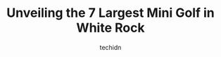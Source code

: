 ---
layout: ampstory
image: https://i0.wp.com/www.auto.or.id/wp-content/uploads/2023/06/nico-wynd-golf-course-0-white-rock-1686327151.jpeg?resize=640,853
author: techidn
featured: false
description: White Rock, British Columbia, Canada is a haven for Mini Golf enthusiasts, boasting an impressive array of 7 top-notch establishments. Whether youre a seasoned connoisseur or simply curious
title: Unveiling the 7 Largest Mini Golf in White Rock
cover:
   title: Unveiling the 7 Largest Mini Golf in White Rock
   subtitle: AUTO.OR.ID
   background: https://www.auto.or.id/wp-content/uploads/2023/06/nico-wynd-golf-course-0-white-rock-1686327151.jpeg

pages: 
 - layout: thirds
   top: <h1>#1 Paradise Mini Golf and Fun Park</h1>
   bottom: "<p>A lovely little campground with the best mini golf I ever seen. Washers were two dollars driers were two dollars and showers a dollar for seven minutes. The price seems a</p>"
   background: https://www.auto.or.id/wp-content/uploads/2023/06/nico-wynd-golf-course-1-white-rock-1686327153.jpeg
   backgroundblur: true
 - layout: thirds
   top: <h1>#2 Central City Fun Park</h1>
   bottom: "<p>11125 124 St, Surrey, BC V3V 4V2, Canada</p>"
   background: https://www.auto.or.id/wp-content/uploads/2023/06/nico-wynd-golf-course-2-white-rock-1686327153.jpeg
   cta:
      link: https://www.auto.or.id/unveiling-the-7-largest-mini-golf-in-white-rock/
      text: Unveiling the 7 Largest Mini Golf in White Rock
 - layout: thirds
   top: <h1>#3 Savage Creek Golf Course & Driving Range</h1>
   bottom: "<p>7388 No 6 Rd, Richmond, BC V6W 1E1, Canada</p>"
   background: https://images.unsplash.com/photo-1639928846412-63b3f15c6f21?ixlib=rb-4.0.3&ixid=MnwxMjA3fDB8MHxwaG90by1wYWdlfHx8fGVufDB8fHx8&auto=format&fit=crop&w=640&h=853&q=80
   cta:
      link: https://www.auto.or.id/unveiling-the-7-largest-mini-golf-in-white-rock/
      text: Unveiling the 7 Largest Mini Golf in White Rock
 - layout: thirds
   top: <h1>#4 West Coast Mini Putt</h1>
   bottom: "<p>7391 Elmbridge Way, Richmond, BC V6X 1B8, Canada</p>"
   background: https://images.unsplash.com/photo-1580540149927-0d212125eadb?ixlib=rb-4.0.3&ixid=MnwxMjA3fDB8MHxwaG90by1wYWdlfHx8fGVufDB8fHx8&auto=format&fit=crop&w=640&h=853&q=80
   cta:
      link: https://www.auto.or.id/unveiling-the-7-largest-mini-golf-in-white-rock/
      text: Unveiling the 7 Largest Mini Golf in White Rock
 - layout: thirds
   top: <h1>#5 The Hills at Portal Golf Club</h1>
   bottom: "<p>16900 4 Ave, Surrey, BC V3Z 9P6, Canada</p>"
   background: https://images.unsplash.com/photo-1568616389647-1ca300610d99?ixlib=rb-4.0.3&ixid=MnwxMjA3fDB8MHxwaG90by1wYWdlfHx8fGVufDB8fHx8&auto=format&fit=crop&w=640&h=853&q=80
   cta:
      link: https://www.auto.or.id/unveiling-the-7-largest-mini-golf-in-white-rock/
      text: Unveiling the 7 Largest Mini Golf in White Rock
 - layout: thirds
   top: <h1>#6 Hi-Knoll Driving Range & Minigolf</h1>
   bottom: "<p>4955 192 St, Surrey, BC V3Z 0L5, Canada</p>"
   background: https://images.unsplash.com/photo-1536700503339-1e4b06520771?ixlib=rb-4.0.3&ixid=MnwxMjA3fDB8MHxwaG90by1wYWdlfHx8fGVufDB8fHx8&auto=format&fit=crop&w=640&h=853&q=80
   cta:
      link: https://www.auto.or.id/unveiling-the-7-largest-mini-golf-in-white-rock/
      text: Unveiling the 7 Largest Mini Golf in White Rock
 - layout: thirds
   top: <h1>#7 Birdies & Buckets Family Golf Centre</h1>
   bottom: "<p>5228 King George Blvd, Surrey, BC V3S 9M1, Canada</p>"
   background: https://images.unsplash.com/photo-1503376780353-7e6692767b70?ixlib=rb-4.0.3&ixid=MnwxMjA3fDB8MHxwaG90by1wYWdlfHx8fGVufDB8fHx8&auto=format&fit=crop&w=640&h=853&q=80
   cta:
      link: https://www.auto.or.id/unveiling-the-7-largest-mini-golf-in-white-rock/
      text: Unveiling the 7 Largest Mini Golf in White Rock
 - layout: thirds
   middle: Continue reading...
   background: https://images.unsplash.com/photo-1617814065893-00757125efab?ixlib=rb-4.0.3&ixid=MnwxMjA3fDB8MHxwaG90by1wYWdlfHx8fGVufDB8fHx8&auto=format&fit=crop&w=640&h=853&q=80
   cta:
      link: https://www.auto.or.id/unveiling-the-7-largest-mini-golf-in-white-rock/
      text: Unveiling the 7 Largest Mini Golf in White Rock

---